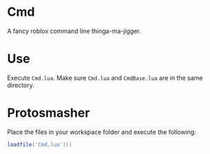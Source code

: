 # Cmd
A fancy roblox command line thinga-ma-jigger.

# Use
Execute `Cmd.lua`.
Make sure `Cmd.lua` and `CmdBase.lua` are in the same directory.

# Protosmasher
Place the files in your workspace folder and execute the following:
```Lua
loadfile('Cmd.lua')()
```